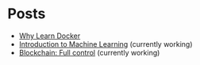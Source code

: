 # Posts
- [Why Learn Docker]("https://techinhurry.wordpress.com/2019/05/20/why-learn-docker/")
- [Introduction to Machine Learning]() (currently working)
- [Blockchain: Full control]() (currently working)